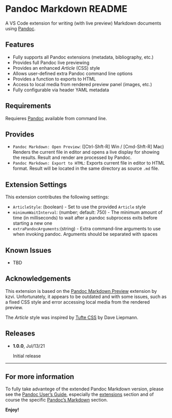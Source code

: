 # Pandoc Markdown README

A VS Code extension for writing (with live preview) Markdown documents using [Pandoc].

## Features

* Fully supports all Pandoc extensions (metadata, bibliography, etc.)
* Provides full Pandoc live previewing
* Provides an enhanced *Article* (CSS) style
* Allows user-defined extra Pandoc command line options
* Provides a function to exports to HTML
* Access to local media from rendered preview panel (images, etc.)
* Fully configurable via header YAML metadata

## Requirements

Requieres [Pandoc] available from command line.

## Provides

* `Pandoc Markdown: Open Preview`: ([Ctrl-Shft-R] Win / [Cmd-Shft-R] Mac) Renders the current file in editor and opens a live display for showing the results. Result and render are processed by Pandoc.
* `Pandoc Markdown: Export to HTML`: Exports current file in editor to HTML format. Result will be located in the same directory as source `.md` file.

## Extension Settings

This extension contributes the following settings:

* `ArticleStyle`: (boolean) - Set to use the provided `Article` style 
* `minimumWaitInterval`: (number; default: 750) - The minimum amount of time (in milliseconds) to wait after a pandoc subprocess exits before starting a new one
* `extraPandocArguments`:(string) - Extra command-line arguments to use when invoking pandoc. Arguments should be separated with spaces

## Known Issues

* TBD

## Acknowledgements

This extension is based on the [Pandoc Markdown Preview] extension by kzvi. Unfortunately, it appears to be outdated and with some issues, such as a fixed CSS style and error accessing local media from the rendered preview.

The *Article* style was inspired by [Tufte CSS] by Dave Liepmann.

## Releases

* **1.0.0**, Jul/13/21

   Initial release

---

## For more information

To fully take advantege of the extended Pandoc Markdown version, please see the [Pandoc User’s Guide], especially the [extensions] section and of course the specific [Pandoc’s Markdown] section.

**Enjoy!**




[Pandoc]: https://pandoc.org
[Pandoc Markdown Preview]: https://marketplace.visualstudio.com/items?itemName=kzvi.pandoc-markdown-preview
[Pandoc User’s Guide]: https://pandoc.org/MANUAL.html
[extensions]: https://pandoc.org/MANUAL.html#extensions
[Pandoc’s Markdown]: https://pandoc.org/MANUAL.html#pandocs-markdown
[Tufte CSS]: https://edwardtufte.github.io/tufte-css/